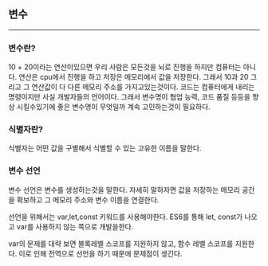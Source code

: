 ## 변수

---

### 변수란?

10 + 20이라는 연산이있으면 우리 사람은 모든것을 뇌로 진행을 하지만 컴퓨터는 아니다. 연산은 cpu에서 진행을 하고 저장은 메모리에서 값을 저장한다. 그래서 10과 20 그리고 그 연산값이 다 다른 메모리 주소를 가지고있는것이다. 코드는 컴퓨터에게 내리는 명령이지만 사실 개발자들의 언어이다. 그래서 변수명이 협업 능력, 코드 품질 등등을 향상 시킬수있기에 좋은 변수명이 무엇일까 계속 고민하는것이 필요하다.

### 식별자란?

식별자는 어떤 값을 구별해서 식별할 수 있는 고유한 이름을 말한다.

### 변수 선언

변수 선언은 변수를 생성하는것을 말한다. 자세히 말하자면 값을 저장하는 메모리 공간을 확보하고 그 메모리 주소와 변수 이름을 연결한다.

선언을 위해서는 var,let,const 키워드를 사용해야한다.
ES6를 통해 let, const가 나오고 var를 사용하지 않는 쪽으로 개발을한다.

var의 문제를 대략 보면 블록레벨 스코프를 지원하지 않고, 함수 레벨 스코프를 지원한다. 이로 인해 전역으로 선언을 하기 때문에 문제점이 생긴다.
